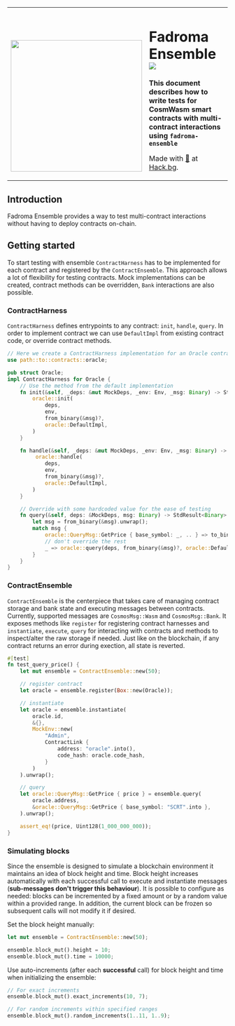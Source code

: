 <div align="center">
<table><tr><td valign="middle" style="vertical-align:bottom">

[<img src="https://github.com/hackbg/fadroma/raw/22.01/doc/logo.svg" width="300">](https://fadroma.tech)

</td><td valign="center">

# Fadroma Ensemble ![](https://img.shields.io/badge/version-0.1.0-blueviolet)

**This document describes how to write tests for CosmWasm smart contracts with multi-contract interactions using `fadroma-ensemble`**

Made with [💚](mailto:hello@hack.bg) at [Hack.bg](https://hack.bg).

</td></tr></table>

</div>

## Introduction
Fadroma Ensemble provides a way to test multi-contract interactions without having to deploy contracts on-chain.

## Getting started
To start testing with ensemble `ContractHarness` has to be implemented for each contract and registered by the `ContractEnsemble`. This approach allows a lot of flexibility for testing contracts. Mock implementations can be created, contract methods can be overridden, `Bank` interactions are also possible.

### ContractHarness
`ContractHarness` defines entrypoints to any contract: `init`, `handle`, `query`. In order to implement contract we can use `DefaultImpl` from existing contract code, or override contract methods.
```rust
// Here we create a ContractHarness implementation for an Oracle contract
use path::to::contracts::oracle;

pub struct Oracle;
impl ContractHarness for Oracle {
    // Use the method from the default implementation
    fn init(&self, _deps: &mut MockDeps, _env: Env, _msg: Binary) -> StdResult<InitResponse> {
        oracle::init(
            deps,
            env,
            from_binary(&msg)?,
            oracle::DefaultImpl,
        )
    }

    fn handle(&self, _deps: &mut MockDeps, _env: Env, _msg: Binary) -> StdResult<HandleResponse> {
         oracle::handle(
            deps,
            env,
            from_binary(&msg)?,
            oracle::DefaultImpl,
        )
    }

    // Override with some hardcoded value for the ease of testing
    fn query(&self, deps: &MockDeps, msg: Binary) -> StdResult<Binary> {
        let msg = from_binary(&msg).unwrap();
        match msg {
            oracle::QueryMsg::GetPrice { base_symbol: _, .. } => to_binary(&Uint128(1_000_000_000)),
            // don't override the rest
            _ => oracle::query(deps, from_binary(&msg)?, oracle::DefaultImpl)
        }
    }
}
```
### ContractEnsemble
`ContractEnsemble` is the centerpiece that takes care of managing contract storage and bank state and executing messages between contracts. Currently, supported messages are `CosmosMsg::Wasm` and `CosmosMsg::Bank`. It exposes methods like `register` for registering contract harnesses and `instantiate`, `execute`, `query` for interacting with contracts and methods to inspect/alter the raw storage if needed. Just like on the blockchain, if any contract returns an error during exection, all state is reverted.

```rust
#[test]
fn test_query_price() {
    let mut ensemble = ContractEnsemble::new(50);

    // register contract
    let oracle = ensemble.register(Box::new(Oracle));

    // instantiate
    let oracle = ensemble.instantiate(
        oracle.id,
        &{},
        MockEnv::new(
            "Admin",
            ContractLink {
                address: "oracle".into(),
                code_hash: oracle.code_hash,
            }
        )
    ).unwrap();

    // query
    let oracle::QueryMsg::GetPrice { price } = ensemble.query(
        oracle.address,
        &oracle::QueryMsg::GetPrice { base_symbol: "SCRT".into },
    ).unwrap();

    assert_eq!(price, Uint128(1_000_000_000));
}
```

### Simulating blocks
Since the ensemble is designed to simulate a blockchain environment it maintains an idea of block height and time. Block height increases automatically with each successful call to execute and instantiate messages (**sub-messages don't trigger this behaviour**). It is possible to configure as needed: blocks can be incremented by a fixed amount or by a random value within a provided range. In addition, the current block can be frozen so subsequent calls will not modify it if desired.
  
Set the block height manually:

```rust
let mut ensemble = ContractEnsemble::new(50);

ensemble.block_mut().height = 10;
ensemble.block_mut().time = 10000;
```

Use auto-increments (after each **successful** call) for block height and time when initializing the ensemble:

```rust
// For exact increments
ensemble.block_mut().exact_increments(10, 7);

// For random increments within specified ranges
ensemble.block_mut().random_increments(1..11, 1..9);
```
